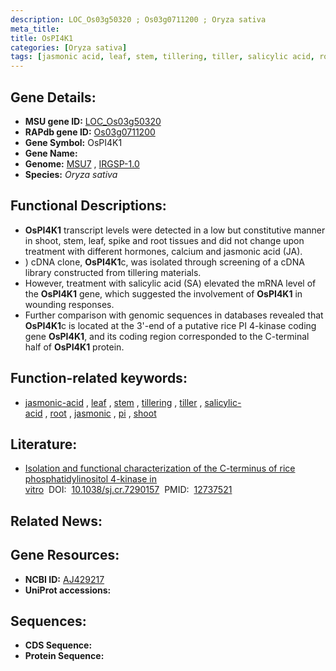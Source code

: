 ```yaml
---
description: LOC_Os03g50320 ; Os03g0711200 ; Oryza sativa
meta_title:
title: OsPI4K1
categories: [Oryza sativa]
tags: [jasmonic acid, leaf, stem, tillering, tiller, salicylic acid, root, jasmonic,  pi , shoot]
---
```


## Gene Details:
- **MSU gene ID:** [LOC_Os03g50320](http://rice.uga.edu/cgi-bin/ORF_infopage.cgi?orf=LOC_Os03g50320)  
- **RAPdb gene ID:** [Os03g0711200](https://rapdb.dna.affrc.go.jp/locus/?name=Os03g0711200)  
- **Gene Symbol:** OsPI4K1
- **Gene Name:**
- **Genome:**  [MSU7](http://rice.uga.edu/)&nbsp;,&nbsp;[IRGSP-1.0](https://rapdb.dna.affrc.go.jp/download/irgsp1.html)
- **Species:** *Oryza sativa*

## Functional Descriptions:
   - **OsPI4K1** transcript levels were detected in a low but constitutive manner in shoot, stem, leaf, spike and root tissues and did not change upon treatment with different hormones, calcium and jasmonic acid (JA).
   - ) cDNA clone, **OsPI4K1**c, was isolated through screening of a cDNA library constructed from tillering materials.
   - However, treatment with salicylic acid (SA) elevated the mRNA level of the **OsPI4K1** gene, which suggested the involvement of **OsPI4K1** in wounding responses.
   - Further comparison with genomic sequences in databases revealed that **OsPI4K1**c is located at the 3'-end of a putative rice PI 4-kinase coding gene **OsPI4K1**, and its coding region corresponded to the C-terminal half of **OsPI4K1** protein.

## Function-related keywords:
   - [jasmonic-acid](/tags/jasmonic-acid/)&nbsp;,&nbsp;[leaf](/tags/leaf/)&nbsp;,&nbsp;[stem](/tags/stem/)&nbsp;,&nbsp;[tillering](/tags/tillering/)&nbsp;,&nbsp;[tiller](/tags/tiller/)&nbsp;,&nbsp;[salicylic-acid](/tags/salicylic-acid/)&nbsp;,&nbsp;[root](/tags/root/)&nbsp;,&nbsp;[jasmonic](/tags/jasmonic/)&nbsp;,&nbsp;[pi](/tags/pi/)&nbsp;,&nbsp;[shoot](/tags/shoot/)

## Literature:
   - [Isolation and functional characterization of the C-terminus of rice phosphatidylinositol 4-kinase in vitro](https://www.doi.org/10.1038/sj.cr.7290157)&nbsp;&nbsp;DOI:&nbsp;&nbsp;[10.1038/sj.cr.7290157](https://www.doi.org/10.1038/sj.cr.7290157)&nbsp;&nbsp;PMID:&nbsp;&nbsp;[12737521](https://pubmed.ncbi.nlm.nih.gov/12737521/)

## Related News:

## Gene Resources:
- **NCBI ID:**  [AJ429217](http://www.ncbi.nlm.nih.gov/nuccore/AJ429217)
- **UniProt accessions:** [](https://www.uniprot.org/uniprotkb//entry)

## Sequences:
- **CDS Sequence:**
- **Protein Sequence:**
